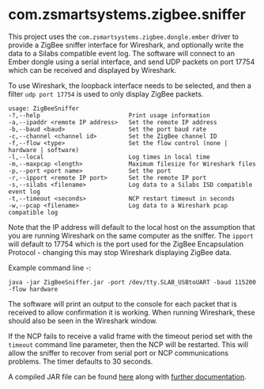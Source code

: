 # com.zsmartsystems.zigbee.sniffer

This project uses the ```com.zsmartsystems.zigbee.dongle.ember``` driver to provide a ZigBee sniffer interface for Wireshark, and optionally write the data to a Silabs compatible event log. The software will connect to an Ember dongle using a serial interface, and send UDP packets on port 17754 which can be received and displayed by Wireshark.

To use Wireshark, the loopback interface needs to be selected, and then a filter ```udp port 17754``` is used to only display ZigBee packets.

```
usage: ZigBeeSniffer
-?,--help                         Print usage information
-a,--ipaddr <remote IP address>   Set the remote IP address
-b,--baud <baud>                  Set the port baud rate
-c,--channel <channel id>         Set the ZigBee channel ID
-f,--flow <type>                  Set the flow control (none | hardware | software)
-l,--local                        Log times in local time
-m,--maxpcap <length>             Maximum filesize for Wireshark files
-p,--port <port name>             Set the port
-r,--ipport <remote IP port>      Set the remote IP port
-s,--silabs <filename>            Log data to a Silabs ISD compatible event log
-t,--timeout <seconds>            NCP restart timeout in seconds
-w,--pcap <filename>              Log data to a Wireshark pcap compatible log
```

Note that the IP address will default to the local host on the assumption that you are running Wireshark on the same computer as the sniffer. The ```ipport``` will default to 17754 which is the port used for the ZigBee Encapsulation Protocol - changing this may stop Wireshark displaying ZigBee data.

Example command line -:

```
java -jar ZigBeeSniffer.jar -port /dev/tty.SLAB_USBtoUART -baud 115200 -flow hardware
```

The software will print an output to the console for each packet that is received to allow confirmation it is working. When running Wireshark, these should also be seen in the Wireshark window.

If the NCP fails to receive a valid frame with the timeout period set with the ```timeout``` command line parameter, then the NCP will be restarted. This will allow the sniffer to recover from serial port or NCP communications problems. The timer defaults to 30 seconds.

A compiled JAR file can be found [here](https://www.cd-jackson.com/downloads/ZigBeeSniffer.jar) along with [further documentation](https://www.cd-jackson.com/downloads/ZigBeeWiresharkSniffer.pdf).
